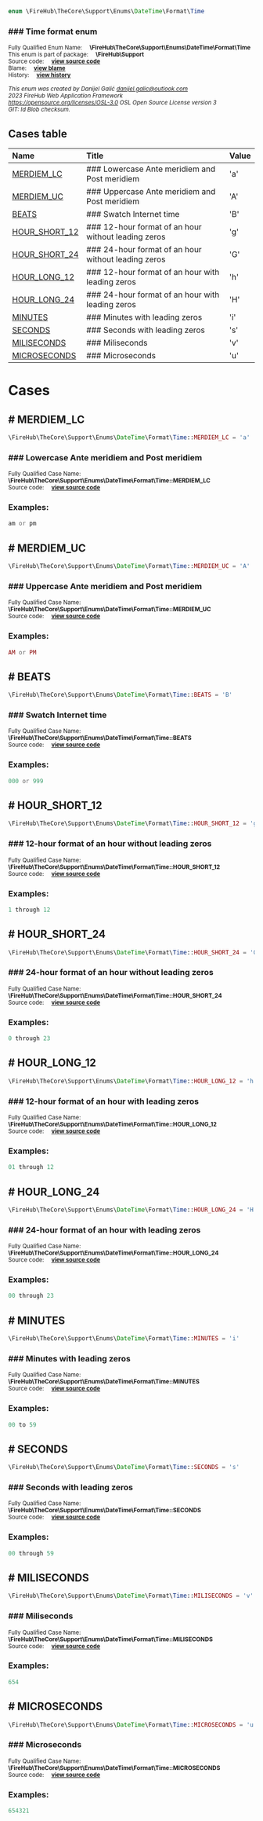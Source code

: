 
```php
enum \FireHub\TheCore\Support\Enums\DateTime\Format\Time
```

### ### Time format enum
<sub>Fully Qualified Enum Name:  **\FireHub\TheCore\Support\Enums\DateTime\Format\Time**</sub><br>
<sub>This enum is part of package:  **\FireHub\Support**</sub><br>
<sub>Source code:  **[view source code](https://github.com/The-FireHub-Project/TheCore/blob/v1.0/src/support/enums/datetime/format/firehub.Time.php#L23)**</sub><br>
<sub>Blame:  **[view blame](https://github.com/The-FireHub-Project/TheCore/blame/v1.0/src/support/enums/datetime/format/firehub.Time.php)**</sub><br>
<sub>History:  **[view history](https://github.com/The-FireHub-Project/TheCore/commits/v1.0/src/support/enums/datetime/format/firehub.Time.php)**</sub><br>

<sub>_This enum was created by Danijel Galić <danijel.galic@outlook.com>_</sub><br>
<sub>_2023 FireHub Web Application Framework_</sub><br>
<sub>_<https://opensource.org/licenses/OSL-3.0> OSL Open Source License version 3_</sub><br>
<sub>_GIT: $Id$ Blob checksum._</sub><br>



## Cases table

| Name  | Title | Value |
| :---  | :---  | :---  |
|<a href="#merdiem_lc">MERDIEM_LC</a>|### Lowercase Ante meridiem and Post meridiem|&#039;a&#039;|
|<a href="#merdiem_uc">MERDIEM_UC</a>|### Uppercase Ante meridiem and Post meridiem|&#039;A&#039;|
|<a href="#beats">BEATS</a>|### Swatch Internet time|&#039;B&#039;|
|<a href="#hour_short_12">HOUR_SHORT_12</a>|### 12-hour format of an hour without leading zeros|&#039;g&#039;|
|<a href="#hour_short_24">HOUR_SHORT_24</a>|### 24-hour format of an hour without leading zeros|&#039;G&#039;|
|<a href="#hour_long_12">HOUR_LONG_12</a>|### 12-hour format of an hour with leading zeros|&#039;h&#039;|
|<a href="#hour_long_24">HOUR_LONG_24</a>|### 24-hour format of an hour with leading zeros|&#039;H&#039;|
|<a href="#minutes">MINUTES</a>|### Minutes with leading zeros|&#039;i&#039;|
|<a href="#seconds">SECONDS</a>|### Seconds with leading zeros|&#039;s&#039;|
|<a href="#miliseconds">MILISECONDS</a>|### Miliseconds|&#039;v&#039;|
|<a href="#microseconds">MICROSECONDS</a>|### Microseconds|&#039;u&#039;|


# Cases


<h2><a name="merdiem_lc"># MERDIEM_LC</a></h2>

```php
\FireHub\TheCore\Support\Enums\DateTime\Format\Time::MERDIEM_LC = 'a'
```

### ### Lowercase Ante meridiem and Post meridiem
<sub>Fully Qualified Case Name:  **\FireHub\TheCore\Support\Enums\DateTime\Format\Time::MERDIEM_LC**</sub><br>
<sub>Source code:  **[view source code](https://github.com/The-FireHub-Project/TheCore/blob/v1.0/src/support/enums/datetime/format/firehub.Time.php#L34)**</sub><br>


### Examples:

```php
am or pm
```



<h2><a name="merdiem_uc"># MERDIEM_UC</a></h2>

```php
\FireHub\TheCore\Support\Enums\DateTime\Format\Time::MERDIEM_UC = 'A'
```

### ### Uppercase Ante meridiem and Post meridiem
<sub>Fully Qualified Case Name:  **\FireHub\TheCore\Support\Enums\DateTime\Format\Time::MERDIEM_UC**</sub><br>
<sub>Source code:  **[view source code](https://github.com/The-FireHub-Project/TheCore/blob/v1.0/src/support/enums/datetime/format/firehub.Time.php#L45)**</sub><br>


### Examples:

```php
AM or PM
```



<h2><a name="beats"># BEATS</a></h2>

```php
\FireHub\TheCore\Support\Enums\DateTime\Format\Time::BEATS = 'B'
```

### ### Swatch Internet time
<sub>Fully Qualified Case Name:  **\FireHub\TheCore\Support\Enums\DateTime\Format\Time::BEATS**</sub><br>
<sub>Source code:  **[view source code](https://github.com/The-FireHub-Project/TheCore/blob/v1.0/src/support/enums/datetime/format/firehub.Time.php#L56)**</sub><br>


### Examples:

```php
000 or 999
```



<h2><a name="hour_short_12"># HOUR_SHORT_12</a></h2>

```php
\FireHub\TheCore\Support\Enums\DateTime\Format\Time::HOUR_SHORT_12 = 'g'
```

### ### 12-hour format of an hour without leading zeros
<sub>Fully Qualified Case Name:  **\FireHub\TheCore\Support\Enums\DateTime\Format\Time::HOUR_SHORT_12**</sub><br>
<sub>Source code:  **[view source code](https://github.com/The-FireHub-Project/TheCore/blob/v1.0/src/support/enums/datetime/format/firehub.Time.php#L67)**</sub><br>


### Examples:

```php
1 through 12
```



<h2><a name="hour_short_24"># HOUR_SHORT_24</a></h2>

```php
\FireHub\TheCore\Support\Enums\DateTime\Format\Time::HOUR_SHORT_24 = 'G'
```

### ### 24-hour format of an hour without leading zeros
<sub>Fully Qualified Case Name:  **\FireHub\TheCore\Support\Enums\DateTime\Format\Time::HOUR_SHORT_24**</sub><br>
<sub>Source code:  **[view source code](https://github.com/The-FireHub-Project/TheCore/blob/v1.0/src/support/enums/datetime/format/firehub.Time.php#L78)**</sub><br>


### Examples:

```php
0 through 23
```



<h2><a name="hour_long_12"># HOUR_LONG_12</a></h2>

```php
\FireHub\TheCore\Support\Enums\DateTime\Format\Time::HOUR_LONG_12 = 'h'
```

### ### 12-hour format of an hour with leading zeros
<sub>Fully Qualified Case Name:  **\FireHub\TheCore\Support\Enums\DateTime\Format\Time::HOUR_LONG_12**</sub><br>
<sub>Source code:  **[view source code](https://github.com/The-FireHub-Project/TheCore/blob/v1.0/src/support/enums/datetime/format/firehub.Time.php#L89)**</sub><br>


### Examples:

```php
01 through 12
```



<h2><a name="hour_long_24"># HOUR_LONG_24</a></h2>

```php
\FireHub\TheCore\Support\Enums\DateTime\Format\Time::HOUR_LONG_24 = 'H'
```

### ### 24-hour format of an hour with leading zeros
<sub>Fully Qualified Case Name:  **\FireHub\TheCore\Support\Enums\DateTime\Format\Time::HOUR_LONG_24**</sub><br>
<sub>Source code:  **[view source code](https://github.com/The-FireHub-Project/TheCore/blob/v1.0/src/support/enums/datetime/format/firehub.Time.php#L100)**</sub><br>


### Examples:

```php
00 through 23
```



<h2><a name="minutes"># MINUTES</a></h2>

```php
\FireHub\TheCore\Support\Enums\DateTime\Format\Time::MINUTES = 'i'
```

### ### Minutes with leading zeros
<sub>Fully Qualified Case Name:  **\FireHub\TheCore\Support\Enums\DateTime\Format\Time::MINUTES**</sub><br>
<sub>Source code:  **[view source code](https://github.com/The-FireHub-Project/TheCore/blob/v1.0/src/support/enums/datetime/format/firehub.Time.php#L111)**</sub><br>


### Examples:

```php
00 to 59
```



<h2><a name="seconds"># SECONDS</a></h2>

```php
\FireHub\TheCore\Support\Enums\DateTime\Format\Time::SECONDS = 's'
```

### ### Seconds with leading zeros
<sub>Fully Qualified Case Name:  **\FireHub\TheCore\Support\Enums\DateTime\Format\Time::SECONDS**</sub><br>
<sub>Source code:  **[view source code](https://github.com/The-FireHub-Project/TheCore/blob/v1.0/src/support/enums/datetime/format/firehub.Time.php#L122)**</sub><br>


### Examples:

```php
00 through 59
```



<h2><a name="miliseconds"># MILISECONDS</a></h2>

```php
\FireHub\TheCore\Support\Enums\DateTime\Format\Time::MILISECONDS = 'v'
```

### ### Miliseconds
<sub>Fully Qualified Case Name:  **\FireHub\TheCore\Support\Enums\DateTime\Format\Time::MILISECONDS**</sub><br>
<sub>Source code:  **[view source code](https://github.com/The-FireHub-Project/TheCore/blob/v1.0/src/support/enums/datetime/format/firehub.Time.php#L133)**</sub><br>


### Examples:

```php
654
```



<h2><a name="microseconds"># MICROSECONDS</a></h2>

```php
\FireHub\TheCore\Support\Enums\DateTime\Format\Time::MICROSECONDS = 'u'
```

### ### Microseconds
<sub>Fully Qualified Case Name:  **\FireHub\TheCore\Support\Enums\DateTime\Format\Time::MICROSECONDS**</sub><br>
<sub>Source code:  **[view source code](https://github.com/The-FireHub-Project/TheCore/blob/v1.0/src/support/enums/datetime/format/firehub.Time.php#L144)**</sub><br>


### Examples:

```php
654321
```



